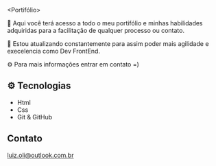 <Portifólio>

🏅 Aqui você terá acesso a todo o meu portifólio e minhas habilidades adquiridas para 
a facilitação de qualquer processo ou contato.

🥇 Estou atualizando constantemente para assim poder mais agilidade e execelencia como Dev FrontEnd.

⚙  Para mais informações entrar em contato =)








## ⚙ Tecnologias 

- Html
- Css
- Git & GitHub


## Contato 

luiz.oli@outlook.com.br